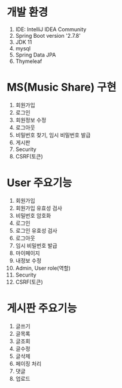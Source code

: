# 개발 환경
1. IDE: IntelliJ IDEA Community
2. Spring Boot version '2.7.8'
3. JDK 11
4. mysql
5. Spring Data JPA
6. Thymeleaf

# MS(Music Share) 구현
1. 회원가입
2. 로그인
3. 회원정보 수정
4. 로그아웃
5. 비밀번호 찾기, 임시 비밀번호 발급
6. 게시판
7. Security
8. CSRF(토큰)

# User 주요기능
1. 회원가입
2. 회원가입 유효성 검사
3. 비밀번호 암호화
4. 로그인
5. 로그인 유효성 검사
6. 로그아웃
7. 임시 비밀번호 발급
8. 마이페이지
9. 내정보 수정
10. Admin, User role(역할)
11. Security
12. CSRF(토큰)

# 게시판 주요기능
1. 글쓰기
2. 글목록
3. 글조회
4. 글수정
5. 글삭제
6. 페이징 처리
7. 댓글
8. 업로드